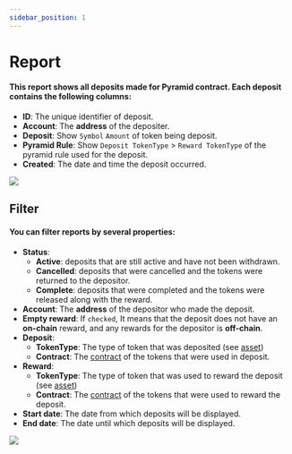 ```yaml
---
sidebar_position: 1
---
```


# Report

#### This report shows all deposits made for Pyramid contract. Each deposit contains the following columns:

- **ID**: The unique identifier of deposit.
- **Account**: The **address** of the depositer.
- **Deposit**: Show `Symbol` `Amount` of token being deposit.
- **Pyramid Rule**: Show `Deposit TokenType` > `Reward TokenType` of the pyramid rule used for the deposit.
- **Created**: The date and time the deposit occurred.

![](/img/admin/mechanics-complex/pyramid/report.png)

## Filter

#### You can filter reports by several properties:

- **Status**:
    - **Active**: deposits that are still active and have not been withdrawn.
    - **Cancelled**: deposits that were cancelled and the tokens were returned to the depositor.
    - **Complete**: deposits that were completed and the tokens were released along with the reward.
- **Account**: The **address** of the depositor who made the deposit.
- **Empty reward**: If `checked`, It means that the deposit does not have an **on-chain** reward, and any rewards for the depositor is **off-chain**.
- **Deposit**:
    - **TokenType**: The type of token that was deposited (see [asset](/admin/miscellaneous/asset))
    - **Contract**: The [contract](/admin/hierarchy/ERC721/contract) of the tokens that were used in deposit.
- **Reward**: 
    - **TokenType**: The type of token that was used to reward the deposit (see [asset](/admin/miscellaneous/asset))
    - **Contract**: The [contract](/admin/hierarchy/ERC721/contract) of the tokens that were used to reward the deposit.
- **Start date**: The date from which deposits will be displayed.
- **End date**: The date until which deposits will be displayed.

![](/img/admin/mechanics-complex/pyramid/report_filter.png)
